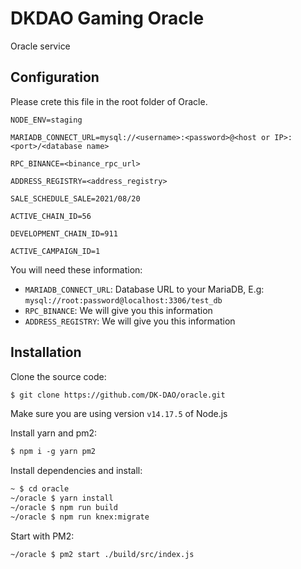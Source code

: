 # DKDAO Gaming Oracle

Oracle service

## Configuration

Please crete this file in the root folder of Oracle.

```env
NODE_ENV=staging

MARIADB_CONNECT_URL=mysql://<username>:<password>@<host or IP>:<port>/<database name>

RPC_BINANCE=<binance_rpc_url>

ADDRESS_REGISTRY=<address_registry>

SALE_SCHEDULE_SALE=2021/08/20

ACTIVE_CHAIN_ID=56

DEVELOPMENT_CHAIN_ID=911

ACTIVE_CAMPAIGN_ID=1
```

You will need these information:

- `MARIADB_CONNECT_URL`: Database URL to your MariaDB, E.g: `mysql://root:password@localhost:3306/test_db`
- `RPC_BINANCE`: We will give you this information
- `ADDRESS_REGISTRY`: We will give you this information

## Installation

Clone the source code:

```txt
$ git clone https://github.com/DK-DAO/oracle.git
```

Make sure you are using version `v14.17.5` of Node.js

Install yarn and pm2:

```txt
$ npm i -g yarn pm2
```

Install dependencies and install:

```txt
~ $ cd oracle
~/oracle $ yarn install
~/oracle $ npm run build
~/oracle $ npm run knex:migrate
```

Start with PM2:

```txt
~/oracle $ pm2 start ./build/src/index.js
```
